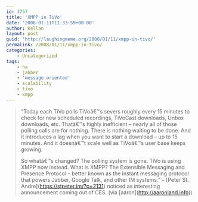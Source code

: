 ```yaml
---
id: 3757
title: 'XMPP in TiVo'
date: '2008-01-11T11:33:59+00:00'
author: Kellan
layout: post
guid: 'http://laughingmeme.org/2008/01/11/xmpp-in-tivo/'
permalink: /2008/01/11/xmpp-in-tivo/
categories:
    - Uncategorized
tags:
    - ha
    - jabber
    - 'message oriented'
    - scalability
    - tivo
    - xmpp
---
```


> “Today each TiVo polls TiVoâ€™s severs roughly every 15 minutes to check for new scheduled recordings, TiVoCast downloads, Unbox downloads, etc. Thatâ€™s highly inefficient – nearly all of those polling calls are for nothing. There is nothing waiting to be done. And it introduces a lag when you want to start a download – up to 15 minutes. And it doesnâ€™t scale well as TiVoâ€™s user base keeps growing.
> 
> So whatâ€™s changed? The polling system is gone. TiVo is using XMPP now instead. What is XMPP? The Extensible Messaging and Presence Protocol – better known as the instant messaging protocol that powers Jabber, Google Talk, and other IM systems.” – \[Peter St. Andre\](https://stpeter.im/?p=2131) noticed as interesting announcement coming out of CES. (via \[aaron\](http://aaronland.info))